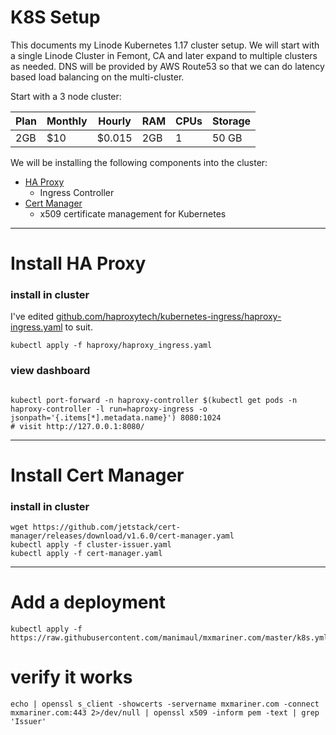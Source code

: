 # K8S Setup

This documents my Linode Kubernetes 1.17 cluster setup. We will start with a single Linode Cluster in Femont, CA and later expand to multiple clusters as needed. DNS will be provided by AWS Route53 so that we can do latency based load balancing on the multi-cluster.

Start with a 3 node cluster: 

|Plan|Monthly|Hourly|RAM|CPUs|Storage|
|----|-------|------|---|----|-------|
|2GB |$10    |$0.015|2GB|1   |50 GB  |

We will be installing the following components into the cluster:
* [HA Proxy](https://www.haproxy.com/documentation/kubernetes/latest/)
  * Ingress Controller
* [Cert Manager](https://cert-manager.io/)
  * x509 certificate management for Kubernetes

-------------------------------------------------

# Install HA Proxy

### install in cluster
I've edited [github.com/haproxytech/kubernetes-ingress/haproxy-ingress.yaml](https://raw.githubusercontent.com/haproxytech/kubernetes-ingress/v1.7/deploy/haproxy-ingress.yaml) to suit.
```shell
kubectl apply -f haproxy/haproxy_ingress.yaml
```

### view dashboard
```shell

kubectl port-forward -n haproxy-controller $(kubectl get pods -n haproxy-controller -l run=haproxy-ingress -o jsonpath='{.items[*].metadata.name}') 8080:1024
# visit http://127.0.0.1:8080/
```

-------------------------------------------------

# Install Cert Manager

### install in cluster
```shell
wget https://github.com/jetstack/cert-manager/releases/download/v1.6.0/cert-manager.yaml 
kubectl apply -f cluster-issuer.yaml
kubectl apply -f cert-manager.yaml
```

-------------------------------------------------

# Add a deployment 

```shell
kubectl apply -f https://raw.githubusercontent.com/manimaul/mxmariner.com/master/k8s.yml
```

# verify it works

```shell
echo | openssl s_client -showcerts -servername mxmariner.com -connect mxmariner.com:443 2>/dev/null | openssl x509 -inform pem -text | grep 'Issuer' 
```